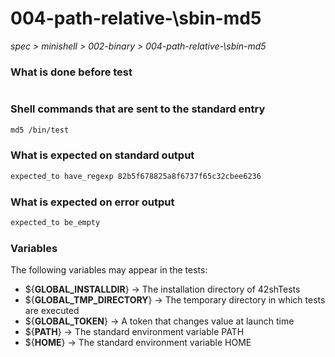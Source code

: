 # 004-path-relative-\sbin-md5

*spec > minishell > 002-binary > 004-path-relative-\sbin-md5*

### What is done before test

```bash

```

### Shell commands that are sent to the standard entry

```bash
md5 /bin/test

```

### What is expected on standard output

```bash
expected_to have_regexp 82b5f678825a8f6737f65c32cbee6236
```

### What is expected on error output

```bash
expected_to be_empty
```

### Variables

The following variables may appear in the tests:

* ${**GLOBAL_INSTALLDIR**} -> The installation directory of 42shTests
* ${**GLOBAL_TMP_DIRECTORY**} -> The temporary directory in which tests are executed
* ${**GLOBAL_TOKEN**} -> A token that changes value at launch time
* ${**PATH**} -> The standard environment variable PATH
* ${**HOME**} -> The standard environment variable HOME
